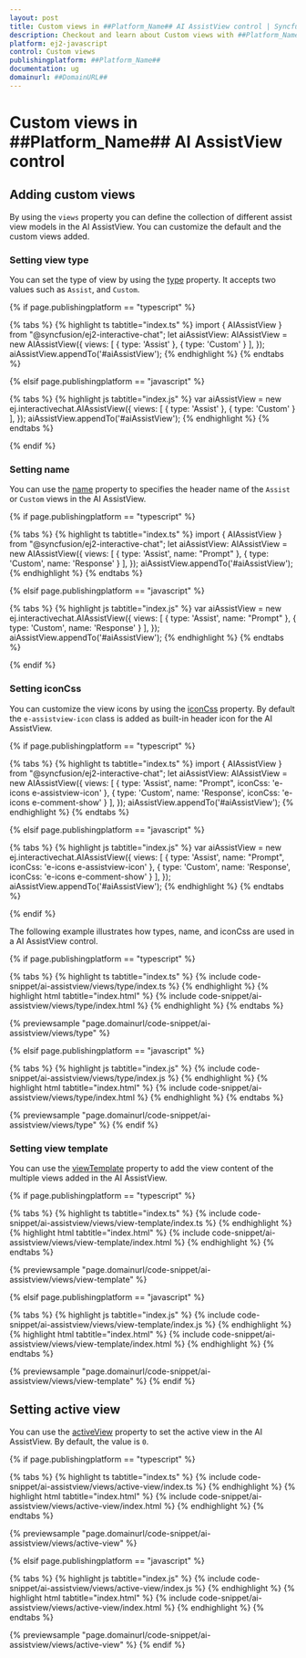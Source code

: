 ```yaml
---
layout: post
title: Custom views in ##Platform_Name## AI AssistView control | Syncfusion
description: Checkout and learn about Custom views with ##Platform_Name## AI AssistView control of Syncfusion Essential JS 2 and more.
platform: ej2-javascript
control: Custom views
publishingplatform: ##Platform_Name##
documentation: ug
domainurl: ##DomainURL##
---
```


# Custom views in ##Platform_Name## AI AssistView control

## Adding custom views

By using the `views` property you can define the collection of different assist view models in the AI AssistView. You can customize the default and the custom views added.

### Setting view type

You can set the type of view by using the [type](../api/ai-assist-view/assistViewType/) property. It accepts two values such as `Assist`, and `Custom`.

{% if page.publishingplatform == "typescript" %}

{% tabs %}
{% highlight ts tabtitle="index.ts" %}
import { AIAssistView } from "@syncfusion/ej2-interactive-chat";
let aiAssistView: AIAssistView = new AIAssistView({
    views: [
        { type: 'Assist' },
        { type: 'Custom' }
    ],
});
aiAssistView.appendTo('#aiAssistView');
{% endhighlight %}
{% endtabs %}

{% elsif page.publishingplatform == "javascript" %}

{% tabs %}
{% highlight js tabtitle="index.js" %}
var aiAssistView = new ej.interactivechat.AIAssistView({
    views: [
        { type: 'Assist' },
        { type: 'Custom' }
    ],
});
aiAssistView.appendTo('#aiAssistView');
{% endhighlight %}
{% endtabs %}

{% endif %}

### Setting name

You can use the [name](../api/ai-assist-view/assistViewModel/#name) property to specifies the header name of the `Assist` or `Custom` views in the AI AssistView.

{% if page.publishingplatform == "typescript" %}

{% tabs %}
{% highlight ts tabtitle="index.ts" %}
import { AIAssistView } from "@syncfusion/ej2-interactive-chat";
let aiAssistView: AIAssistView = new AIAssistView({
    views: [
        { type: 'Assist', name: "Prompt" },
        { type: 'Custom', name: 'Response' }
    ],
});
aiAssistView.appendTo('#aiAssistView');
{% endhighlight %}
{% endtabs %}

{% elsif page.publishingplatform == "javascript" %}

{% tabs %}
{% highlight js tabtitle="index.js" %}
var aiAssistView = new ej.interactivechat.AIAssistView({
    views: [
        { type: 'Assist', name: "Prompt" },
        { type: 'Custom', name: 'Response' }
    ],
});
aiAssistView.appendTo('#aiAssistView');
{% endhighlight %}
{% endtabs %}

{% endif %}

### Setting iconCss

You can customize the view icons by using the [iconCss](../api/ai-assist-view/assistViewModel/#iconcss) property. By default the `e-assistview-icon` class is added as built-in header icon for the AI AssistView.

{% if page.publishingplatform == "typescript" %}

{% tabs %}
{% highlight ts tabtitle="index.ts" %}
import { AIAssistView } from "@syncfusion/ej2-interactive-chat";
let aiAssistView: AIAssistView = new AIAssistView({
    views: [
        { type: 'Assist', name: "Prompt", iconCss: 'e-icons e-assistview-icon' },
        { type: 'Custom', name: 'Response', iconCss: 'e-icons e-comment-show' }
    ],
});
aiAssistView.appendTo('#aiAssistView');
{% endhighlight %}
{% endtabs %}

{% elsif page.publishingplatform == "javascript" %}

{% tabs %}
{% highlight js tabtitle="index.js" %}
var aiAssistView = new ej.interactivechat.AIAssistView({
    views: [
        { type: 'Assist', name: "Prompt", iconCss: 'e-icons e-assistview-icon' },
        { type: 'Custom', name: 'Response', iconCss: 'e-icons e-comment-show' }
    ],
});
aiAssistView.appendTo('#aiAssistView');
{% endhighlight %}
{% endtabs %}

{% endif %}

The following example illustrates how types, name, and iconCss are used in a AI AssistView control.

{% if page.publishingplatform == "typescript" %}

{% tabs %}
{% highlight ts tabtitle="index.ts" %}
{% include code-snippet/ai-assistview/views/type/index.ts %}
{% endhighlight %}
{% highlight html tabtitle="index.html" %}
{% include code-snippet/ai-assistview/views/type/index.html %}
{% endhighlight %}
{% endtabs %}

{% previewsample "page.domainurl/code-snippet/ai-assistview/views/type" %}

{% elsif page.publishingplatform == "javascript" %}

{% tabs %}
{% highlight js tabtitle="index.js" %}
{% include code-snippet/ai-assistview/views/type/index.js %}
{% endhighlight %}
{% highlight html tabtitle="index.html" %}
{% include code-snippet/ai-assistview/views/type/index.html %}
{% endhighlight %}
{% endtabs %}

{% previewsample "page.domainurl/code-snippet/ai-assistview/views/type" %}
{% endif %}

### Setting view template 

You can use the [viewTemplate](../api/ai-assist-view/assistViewModel/#viewtemplate) property to add the view content of the multiple views added in the AI AssistView.

{% if page.publishingplatform == "typescript" %}

{% tabs %}
{% highlight ts tabtitle="index.ts" %}
{% include code-snippet/ai-assistview/views/view-template/index.ts %}
{% endhighlight %}
{% highlight html tabtitle="index.html" %}
{% include code-snippet/ai-assistview/views/view-template/index.html %}
{% endhighlight %}
{% endtabs %}

{% previewsample "page.domainurl/code-snippet/ai-assistview/views/view-template" %}

{% elsif page.publishingplatform == "javascript" %}

{% tabs %}
{% highlight js tabtitle="index.js" %}
{% include code-snippet/ai-assistview/views/view-template/index.js %}
{% endhighlight %}
{% highlight html tabtitle="index.html" %}
{% include code-snippet/ai-assistview/views/view-template/index.html %}
{% endhighlight %}
{% endtabs %}

{% previewsample "page.domainurl/code-snippet/ai-assistview/views/view-template" %}
{% endif %}

## Setting active view

You can use the [activeView](../api/ai-assist-view#activeview) property to set the active view in the AI AssistView. By default, the value is `0`.

{% if page.publishingplatform == "typescript" %}

{% tabs %}
{% highlight ts tabtitle="index.ts" %}
{% include code-snippet/ai-assistview/views/active-view/index.ts %}
{% endhighlight %}
{% highlight html tabtitle="index.html" %}
{% include code-snippet/ai-assistview/views/active-view/index.html %}
{% endhighlight %}
{% endtabs %}

{% previewsample "page.domainurl/code-snippet/ai-assistview/views/active-view" %}

{% elsif page.publishingplatform == "javascript" %}

{% tabs %}
{% highlight js tabtitle="index.js" %}
{% include code-snippet/ai-assistview/views/active-view/index.js %}
{% endhighlight %}
{% highlight html tabtitle="index.html" %}
{% include code-snippet/ai-assistview/views/active-view/index.html %}
{% endhighlight %}
{% endtabs %}

{% previewsample "page.domainurl/code-snippet/ai-assistview/views/active-view" %}
{% endif %}
